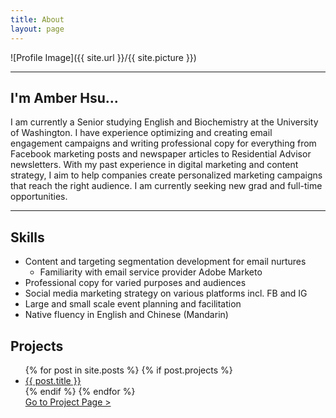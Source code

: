 ```yaml
---
title: About
layout: page
---
```

![Profile Image]({{ site.url }}/{{ site.picture }})

---
<h2>I'm Amber Hsu...</h2>

<p>I am currently a Senior studying English and Biochemistry at the University of Washington. I have experience optimizing and creating email engagement campaigns and writing professional copy for everything from Facebook marketing posts and newspaper articles to Residential Advisor newsletters. With my past experience in digital marketing and content strategy, I aim to help companies create personalized marketing campaigns that reach the right audience. I am currently seeking new grad and full-time opportunities. </p>

---
<h2>Skills</h2>

- Content and targeting segmentation development for email nurtures
  - Familiarity with email service provider Adobe Marketo
- Professional copy for varied purposes and audiences
- Social media marketing strategy on various platforms incl. FB and IG
- Large and small scale event planning and facilitation
- Native fluency in English and Chinese (Mandarin)

<h2>Projects</h2>

<ul>
    {% for post in site.posts %}
        {% if post.projects %}
			<li><a href ="{% if post.externalLink %}{{ post.externalLink }}{% else %}{{ site.url }}{{ post.url }}{% endif %}"> {{ post.title }} </a></li>
        {% endif %}
    {% endfor %}
	<!-- <li><a href="https://amberhsuu.github.io/UW-Night-Market-2017/">UW Night Market 2017</a></li>
	<li><a href="https://amberhsuu.github.io/UW-Night-Market-2018/">UW Night Market 2018</a></li>
	<li><a href="https://amberhsuu.github.io/TSA-Clash-of-Clubs/">TSA Clash of Clubs</a></li>
	<li><a href="https://amberhsuu.github.io/HCASB/">Healthcare Alternative Spring Break</a></li> -->
	<br/>
	<a href="/">Go to Project Page ></a>
</ul>
